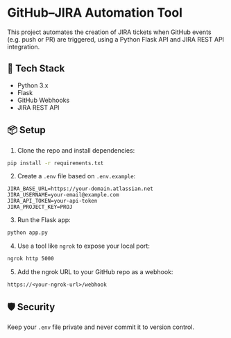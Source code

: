 # GitHub–JIRA Automation Tool

This project automates the creation of JIRA tickets when GitHub events (e.g. push or PR) are triggered, using a Python Flask API and JIRA REST API integration.

## 🔧 Tech Stack

- Python 3.x
- Flask
- GitHub Webhooks
- JIRA REST API

## 📦 Setup

1. Clone the repo and install dependencies:
```bash
pip install -r requirements.txt
```

2. Create a `.env` file based on `.env.example`:
```env
JIRA_BASE_URL=https://your-domain.atlassian.net
JIRA_USERNAME=your-email@example.com
JIRA_API_TOKEN=your-api-token
JIRA_PROJECT_KEY=PROJ
```

3. Run the Flask app:
```bash
python app.py
```

4. Use a tool like `ngrok` to expose your local port:
```bash
ngrok http 5000
```

5. Add the ngrok URL to your GitHub repo as a webhook:
```
https://<your-ngrok-url>/webhook
```

## 🛡️ Security

Keep your `.env` file private and never commit it to version control.
